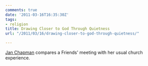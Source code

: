 ```yaml
---
comments: true
date: '2011-03-16T16:35:30Z'
tags:
- religion
title: Drawing Closer to God Through Quietness
url: "/2011/03/16/drawing-closer-to-god-through-quietness/"

---
```

[Jan Chapman](http://bit.ly/fdOyco) compares a Friends' meeting with her usual church experience.


